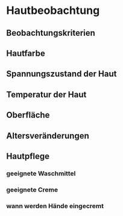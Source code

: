 # Hautbeobachtung
## Beobachtungskriterien
## Hautfarbe
## Spannungszustand der Haut
## Temperatur der Haut
## Oberfläche
## Altersveränderungen
## Hautpflege
### geeignete Waschmittel
### geeignete Creme
### wann werden Hände eingecremt
